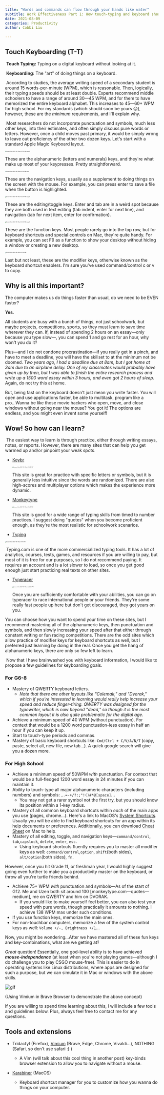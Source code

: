 ```yaml
---
title: "Words and commands can flow through your hands like water" 
subtitle: Work Effectiveness Part 1: How touch-typing and keyboard shortcuts can literally save your life  
date: 2021-08-09
categories: Productivity
author: Cobbi Liu
  
---
```


## Touch Keyboarding (T-T)

​	**Touch Typing:** Typing on a digital keyboard without looking at it. 

​	**Keyboarding:** The "art" of doing things on a keyboard. 

​	According to studies, the average writing speed of a secondary student is around 15 words-per-minute (WPM), which is reasonable. Then, logically, their typing speeds should be at least double. Experts recommend middle schoolers to have a range of around 30—45 WPM, and for them to have memorized the entire keyboard alphabet. This increases to  45—60+ WPM for high school. For my standards (which should soon be yours :wink:), however, these are the *minimum* requirements, and I'll explain why.

<!--more--> 

​	Most researchers do not incorporate punctuation and symbols, much less other keys, into their estimates, and often simply discuss pure words or letters. However, once a child moves past primary, it would be simply wrong to leave out proficiency of the other two dozen keys. Let's start with a standard Apple Magic Keyboard layout.

<img src="../_site/assets/img/blog/typing-skills/Screen%20Shot%202021-08-08%20at%206.53.26%20PM%20copy%205.jpg" alt="Screen Shot 2021-08-08 at 6.53.26 PM copy 5" style="zoom:25%;" />

These are the alphanumeric (letters and numerals) keys, and they're what make up most of your keypresses. Pretty straightforward. 

<img src="../_site/assets/img/blog/typing-skills/Screen%20Shot%202021-08-08%20at%206.53.26%20PM%20copy.jpg" alt="Screen Shot 2021-08-08 at 6.53.26 PM copy" style="zoom:25%;" />

These are the navigation keys, usually as a supplement to doing things on the screen with the mouse. For example, you can press enter to save a file when the button is highlighted. 

<img src="../_site/assets/img/blog/typing-skills/Screen%20Shot%202021-08-08%20at%206.53.26%20PM%20copy%204.jpg" alt="Screen Shot 2021-08-08 at 6.53.26 PM copy 4" style="zoom:25%;" />

These are the editing/toggle keys. Enter and tab are in a weird spot because they are both used in text editing (tab indent, enter for next line), and navigation (tab for next item, enter for confirmation). 

<img src="../_site/assets/img/blog/typing-skills/Screen%20Shot%202021-08-08%20at%206.53.26%20PM%20copy%203.jpg" alt="Screen Shot 2021-08-08 at 6.53.26 PM copy 3" style="zoom:25%;" />

These are the function keys. Most people rarely go into the top row, but for keyboard shortcuts and special controls on Mac, they're quite handy. For example, you can set F9 as a function to show your desktop without hiding a window or creating a new desktop. 

<img src="../_site/assets/img/blog/typing-skills/Screen%20Shot%202021-08-08%20at%206.53.26%20PM.jpg" alt="Screen Shot 2021-08-08 at 6.53.26 PM" style="zoom:25%;" />

Last but not least, these are the modifier keys, otherwise known as the keyboard shortcut enablers. I'm sure you've used command/control c or v to copy. 



## Why is all this important?

The computer makes us do things faster than usual, do we need to be EVEN faster? 

**Yes**. 

All students are busy with a bunch of things, not just schoolwork, but maybe projects, competitions, sports, so they must learn to save time wherever they can. If, instead of spending 2 hours on an essay—only because you type slow—, you can spend 1 and go rest for an hour, why won't you do it? 

Plus—and I do not condone procrastination—if you really get in a pinch, and have to meet a deadline, you will have the skillset to at the minimum not be doomed. *Two years ago, I had a deadline due at 8am, but I got home at 3am due to an airplane delay. One of my classmates would probably have given up by then, but I was able to finish the entire research process and write up a 1500 word essay within 3 hours, and even got 2 hours of sleep.* Again, do not try this at home.

But, being fast on the keyboard doesn't just mean you write faster. You will open and use applications faster, be able to multitask, program like a pro...Wanna be like those movie hackers who open, move, and close windows without going near the mouse? You got it! The options are endless, and you might even invent some yourself!



## Wow! So how can I learn?

​	The easiest way to learn is through practice, either through writing essays, notes, or reports. However, there are many sites that can help you get warmed up and/or pinpoint your weak spots. 

* [Keybr](keybr.com)

  <img src="../_site/assets/img/blog/typing-skills/Screen%20Shot%202021-08-09%20at%203.12.32%20PM.jpg" alt="Screen Shot 2021-08-09 at 3.12.32 PM" style="zoom:25%;" />

  

  This site is great for practice with specific letters or symbols, but it is generally less intuitive since the words are randomized. There are also high-scores and multiplayer options which makes the experience more dynamic. 

* [Monkeytype](monkeytype.com) 

  <img src="../_site/assets/img/blog/typing-skills/Screen%20Shot%202021-08-09%20at%203.15.39%20PM.jpg" alt="Screen Shot 2021-08-09 at 3.15.39 PM" style="zoom:25%;" />

  This site is good for a wide range of typing skills from timed to number practices. I suggest doing "quotes" when you become proficient enough, as they're the most realistic for schoolwork scenarios. 

* [Typing](typing.com)

<img src="../_site/assets/img/blog/typing-skills/Screen%20Shot%202021-08-09%20at%203.17.10%20PM.jpg" alt="Screen Shot 2021-08-09 at 3.17.10 PM" style="zoom:25%;" />

​	   Typing.com is one of the more commercialized typing tools. It has a lot of analytics, courses, tests, games, and resources if you are willing to pay, but most of it is free for our purposes, so I do not recommend paying. It requires an account and is a lot slower to load, so once you get good enough just start practicing real texts on other sites.  

* [Typeracer](play.typeracer.com)

  <img src="../_site/assets/img/blog/typing-skills/Screen%20Shot%202021-08-09%20at%203.22.52%20PM.jpg" alt="Screen Shot 2021-08-09 at 3.22.52 PM" style="zoom:25%;" />

  

  Once you are sufficiently comfortable with your abilities, you can go on typeracer to race international people or your friends. They're some really fast people up here but don't get discouraged, they got years on you. 

You can choose how you want to spend your time on these sites, but I recommend mastering all of the alphanumeric keys, then punctuation and symbols, and then slowly increasing your speed after that either through constant writing or fun racing competitions. There are the odd sites which allow practice of modifier keys for keyboard shortcuts as well, but I preferred just learning by doing in the real. Once you get the hang of alphanumeric keys, there are only so few left to learn. 

​	Now that I have brainwashed you with keyboard information, I would like to propose a few guidelines for keyboarding goals. 

### For G6-8

* Mastery of QWERTY keyboard letters. 
  * *Note that there are other layouts like "Colemak," and "Dvorak," which if you're interested in learning would really help increase your speed and reduce finger-tiring. QWERTY was designed for the typewriter, which is now beyond "dead," so though it is the most common layout it is also quite problematic for the digital age.* 
* Achieve a minimum speed of 40 WPM (without punctuation). For context that would be a 1200 word punctuation-less essay in half an hour if you can keep it up. 
* Start to touch-type periods and commas. 
* Mastery of basic keyboard shortcuts like: `Cmd/Ctrl + C/V/A/N/T` (copy, paste, select all, new file, new tab...). A quick google search will give you a dozen more.  

### For High School

* Achieve a minimum speed of 50WPM *with* punctuation. For context that would be a full-fledged 1200 word essay in 24 minutes if you can maintain it. 
* Ability to touch-type all major alphanumeric characters (including numbers) and symbols: `,.=-+/?:;"!()#*@[space]`...
  * You may not get a rarer symbol not the first try, but you should know its position within a 1-key radius. 
* Mastery of all common keyboard shortcuts within *each* of the main apps you use (pages, chrome...). Here's a link to MacOS's [System Shortcuts](https://support.apple.com/en-us/HT201236). Usually you will be able to find keyboard shortcuts for an app within its help documents or preferences. Additionally, you can download [Cheat Sheet](https://www.mediaatelier.com/CheatSheet/) on Mac to help. 
* Mastery of all editing, toggle, and navigation keys—`command/control`, `tab`,`capslock`, `delete`, `enter`, `esc`. 
  * Using keyboard shortcuts fluently requires you to master all modifier keys as well: `command/control`,`option`, `shift`(both sides), `alt/option`(both sides), `fn`.

However, once you hit Grade 11, or freshman year, I would highly suggest going even further to make you a productivity master on the keyboard, or throw all you're turtle friends behind. 

* Achieve 75+ WPM *with* punctuation and symbols—As of the start of G12. Me and Uzen both sit around 100 [monkeytype.com—quotes—medium], me on QWERTY and him on DVORAK. 
  * If you would like to make yourself feel better, you can also test your speed with pure words, though practically it amounts to nothing. I achieve 138 WPM max under such conditions. 
* If you use function keys, memorize the main ones. 
* For non-touchbar computers, memorize a few of the system control keys as well: `Volume +/-, Brightness +/1`...

Now, you might be wondering...After we have mastered all of these fun keys and key-combinations, what are we getting at? 

*Great* question! Essentially, one god-level ability is to have achieved ***mouse-independence*** (at least when you're not playing games—although I do challenge you to play CSGO mouse-free). This is easier to do in operating systems like Linux distributions, where apps are designed for such a purpose, but we can simulate it in Mac or windows with the above skills. 

![gif](../_site/assets/img/blog/typing-skills/gif.gif)

(Using Vimium in Brave Browser to demonstrate the above concept)

If you are willing to spend time learning about this, I will include a few tools and guidelines below. Plus, always feel free to contact me for any questions. 



## Tools and extensions

* Tridactyl (Firefox), [Vimium](https://chrome.google.com/webstore/detail/vimium/dbepggeogbaibhgnhhndojpepiihcmeb) (Brave, Edge, Chrome, Vivaldi...), NOTHING (Safari, so don't use safari :) )
  * A Vim (will talk about this cool thing in another post) key-binds browser extension to allow you to navigate without a mouse. 

* [Karabiner](https://karabiner-elements.pqrs.org/) (MacOS)
  * Keyboard shortcut manager for you to customize how you wanna do things on your computer. 

